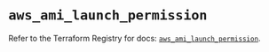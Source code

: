 # `aws_ami_launch_permission`

Refer to the Terraform Registry for docs: [`aws_ami_launch_permission`](https://registry.terraform.io/providers/hashicorp/aws/5.94.1/docs/resources/ami_launch_permission).
